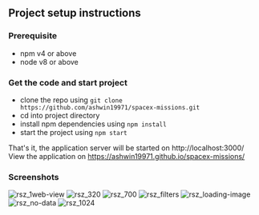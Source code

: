 
## Project setup instructions

### Prerequisite
- npm v4 or above
- node v8 or above


### Get the code and start project
- clone the repo using `git clone https://github.com/ashwin19971/spacex-missions.git`
- cd into project directory
- install npm dependencies using `npm install`
- start the project using `npm start`

That's it, the application server will be started on http://localhost:3000/
View the application on https://ashwin19971.github.io/spacex-missions/

### Screenshots 

![rsz_1web-view](https://user-images.githubusercontent.com/34717765/89463691-eb390f80-d78c-11ea-86e1-0dec31d383f4.png)
![rsz_320](https://user-images.githubusercontent.com/34717765/89463710-f1c78700-d78c-11ea-8030-a5d66d1e0d15.png)
![rsz_700](https://user-images.githubusercontent.com/34717765/89463715-f2601d80-d78c-11ea-9a84-5f213f250b7a.png)
![rsz_filters](https://user-images.githubusercontent.com/34717765/89463742-f7bd6800-d78c-11ea-93ff-24b411ad286e.png)
![rsz_loading-image](https://user-images.githubusercontent.com/34717765/89463748-f8ee9500-d78c-11ea-9fac-a1789f6c64e9.png)
![rsz_no-data](https://user-images.githubusercontent.com/34717765/89463755-f9872b80-d78c-11ea-8aae-443b667e1c5a.png)
![rsz_1024](https://user-images.githubusercontent.com/34717765/89463722-f3914a80-d78c-11ea-9463-4e71076827d3.png)

